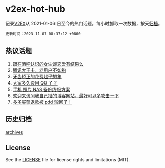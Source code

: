 # v2ex-hot-hub

 记录[V2EX](https://www.v2ex.com/)从 2021-01-06 日至今的热门话题。每小时抓取一次数据，按天[归档](archives)。

`更新时间：2023-11-07 08:37:12 +0800`

## 热议话题

1. [跟在酒吧认识的女生谈恋爱有结果么](https://www.v2ex.com/t/989062)
1. [腾讯大王卡，老用户不如狗](https://www.v2ex.com/t/988953)
1. [牙齿矫正的花费超乎想象](https://www.v2ex.com/t/988911)
1. [大家多久没用 QQ 了？](https://www.v2ex.com/t/988914)
1. [手机 照片 NAS 备份终极方案](https://www.v2ex.com/t/988912)
1. [欢迎来访问我自己搭的博客网站，最好可以多攻击一下](https://www.v2ex.com/t/989189)
1. [多多买菜退款被 pdd 驳回了！](https://www.v2ex.com/t/988922)

## 历史归档

[archives](archives)

## License

See the [LICENSE](LICENSE) file for license rights and limitations (MIT).
